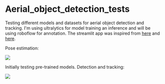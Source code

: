 # Aerial_object_detection_tests
Testing different models and datasets for aerial object detection and tracking. I'm using ultralytics for model training an inference and will be using roboflow for annotation. 
The streamlit app was inspired from [here](https://medium.com/@mycodingmantras/building-a-real-time-object-detection-and-tracking-app-with-yolov8-and-streamlit-part-1-30c56f5eb956) and [here](https://lalodatos.medium.com/building-your-own-real-time-object-detection-app-roboflow-yolov8-and-streamlit-part-1-f577cf0aa6e5).

Pose estimation:

![](https://github.com/crisjosil/Aerial_object_detection_tests/blob/master/Dance_short_.gif)


Initially testing pre-trained models. Detection and tracking:

![](https://github.com/crisjosil/Aerial_object_detection_tests/blob/master/Dog_short.gif)



